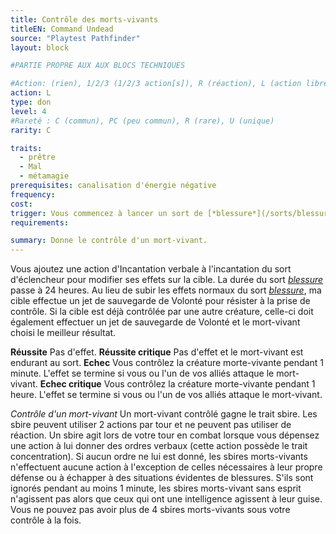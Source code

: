 ```yaml
---
title: Contrôle des morts-vivants
titleEN: Command Undead
source: "Playtest Pathfinder"
layout: block

#PARTIE PROPRE AUX AUX BLOCS TECHNIQUES

#Action: (rien), 1/2/3 (1/2/3 action[s]), R (réaction), L (action libre)
action: L
type: don
level: 4
#Rareté : C (commun), PC (peu commun), R (rare), U (unique)
rarity: C

traits:
  - prêtre
  - Mal
  - métamagie
prerequisites: canalisation d'énergie négative
frequency: 
cost: 
trigger: Vous commencez à lancer un sort de [*blessure*](/sorts/blessure.html) via une canalisation d'énergie en ciblant une créature morte-vivante ayant un niveau égal à votre niveau de prêtre - 3.
requirements:

summary: Donne le contrôle d'un mort-vivant.
---
```


Vous ajoutez une action d'Incantation verbale à l'incantation du sort d'éclencheur pour modifier ses effets sur la cible. La durée du sort [*blessure*](/sorts/blessure.html) passe à 24 heures. Au lieu de subir les effets normaux du sort [*blessure*](/sorts/blessure.html), ma cible effectue un jet de sauvegarde de Volonté pour résister à la prise de contrôle. Si la cible est déjà contrôlée par une autre créature, celle-ci doit également effectuer un jet de sauvegarde de Volonté et le mort-vivant choisi le meilleur résultat.

**Réussite** Pas d'effet.
**Réussite critique** Pas d'effet et le mort-vivant est endurant au sort.
**Echec** Vous contrôlez la créature morte-vivante pendant 1 minute. L'effet se termine si vous ou l'un de vos alliés attaque le mort-vivant.
**Echec critique** Vous contrôlez la créature morte-vivante pendant 1 heure. L'effet se termine si vous ou l'un de vos alliés attaque le mort-vivant.

*Contrôle d'un mort-vivant*
Un mort-vivant contrôlé gagne le trait sbire. Les sbire peuvent utiliser 2 actions par tour et ne peuvent pas utiliser de réaction. Un sbire agit lors de votre tour en combat lorsque vous dépensez une action à lui donner des ordres verbaux (cette action possède le trait concentration). Si aucun ordre ne lui est donné, les sbires morts-vivants n'effectuent aucune action à l'exception de celles nécessaires à leur propre défense ou à échapper à des situations évidentes de blessures. S'ils sont ignorés pendant au moins 1 minute, les sbires morts-vivant sans esprit n'agissent pas alors que ceux qui ont une intelligence agissent à leur guise. Vous ne pouvez pas avoir plus de 4 sbires morts-vivants sous votre contrôle à la fois.